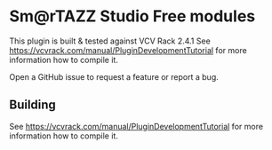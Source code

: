 # Sm@rTAZZ Studio Free modules

This plugin is built & tested against VCV Rack 2.4.1
See https://vcvrack.com/manual/PluginDevelopmentTutorial for more information how to compile it.

Open a GitHub issue to request a feature or report a bug.

## Building

See https://vcvrack.com/manual/PluginDevelopmentTutorial for more information how to compile it.

